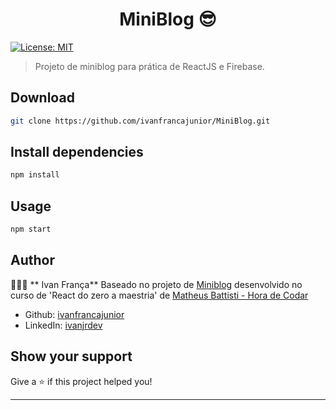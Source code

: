 
<h1 align="center">MiniBlog 😎</h1>
<p>
  <a href="#" target="_blank">
    <img alt="License: MIT" src="https://img.shields.io/badge/License-MIT-red.svg" />
  </a>
</p>

>  Projeto de miniblog para prática de ReactJS e Firebase.


## Download

```sh
git clone https://github.com/ivanfrancajunior/MiniBlog.git
```

## Install dependencies

```sh
npm install
```

## Usage

```sh
npm start
```

## Author

🙎🏾‍♂️ ** Ivan França**
Baseado no projeto de <a href="https://github.com/matheusbattisti/curso_react/tree/main/10_MINI_BLOG/miniblog">Miniblog</a> desenvolvido no curso de 'React do zero a maestria' de <a href="https://github.com/matheusbattisti"> Matheus Battisti - Hora de Codar </a>


* Github: [ivanfrancajunior](https://github.com/ivanfrancajunior)
* LinkedIn: [ivanjrdev](https://www.linkedin.com/in/ivanjrdev/)

## Show your support

Give a ⭐️ if this project helped you!

***
